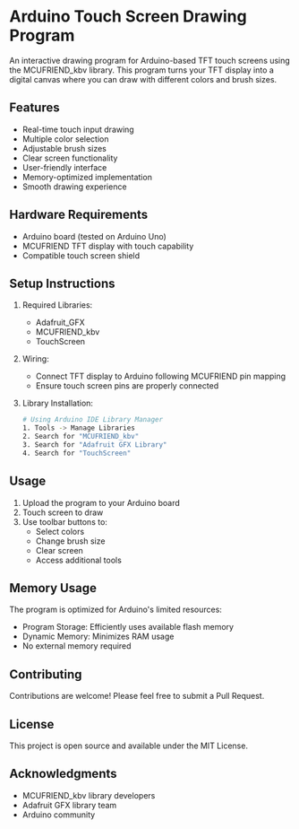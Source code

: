 # Arduino Touch Screen Drawing Program

An interactive drawing program for Arduino-based TFT touch screens using the MCUFRIEND_kbv library. This program turns your TFT display into a digital canvas where you can draw with different colors and brush sizes.

## Features

- Real-time touch input drawing
- Multiple color selection
- Adjustable brush sizes
- Clear screen functionality
- User-friendly interface
- Memory-optimized implementation
- Smooth drawing experience

## Hardware Requirements

- Arduino board (tested on Arduino Uno)
- MCUFRIEND TFT display with touch capability
- Compatible touch screen shield

## Setup Instructions

1. Required Libraries:
   - Adafruit_GFX
   - MCUFRIEND_kbv
   - TouchScreen

2. Wiring:
   - Connect TFT display to Arduino following MCUFRIEND pin mapping
   - Ensure touch screen pins are properly connected

3. Library Installation:
   ```bash
   # Using Arduino IDE Library Manager
   1. Tools -> Manage Libraries
   2. Search for "MCUFRIEND_kbv"
   3. Search for "Adafruit GFX Library"
   4. Search for "TouchScreen"
   ```

## Usage

1. Upload the program to your Arduino board
2. Touch screen to draw
3. Use toolbar buttons to:
   - Select colors
   - Change brush size
   - Clear screen
   - Access additional tools

## Memory Usage

The program is optimized for Arduino's limited resources:
- Program Storage: Efficiently uses available flash memory
- Dynamic Memory: Minimizes RAM usage
- No external memory required

## Contributing

Contributions are welcome! Please feel free to submit a Pull Request.

## License

This project is open source and available under the MIT License.

## Acknowledgments

- MCUFRIEND_kbv library developers
- Adafruit GFX library team
- Arduino community
